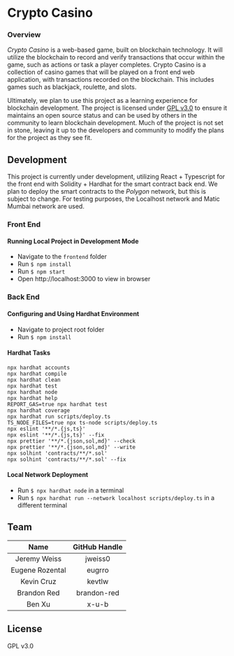 Crypto Casino
===========

### Overview
_Crypto Casino_ is a web-based game, built on blockchain technology. It will utilize the blockchain to record and verify transactions that occur within the game, such as actions or task a player completes. Crypto Casino is a collection of casino games that will be played on a front end web application, with transactions recorded on the blockchain. This includes games such as blackjack, roulette, and slots.

Ultimately, we plan to use this project as a learning experience for blockchain development. The project is licensed under [GPL v3.0](https://github.com/jweiss0/OSS-CryptoCasino/blob/main/LICENSE) to ensure it maintains an open source status and can be used by others in the community to learn blockchain development. Much of the project is not set in stone, leaving it up to the developers and community to modify the plans for the project as they see fit.

## Development
This project is currently under development, utilizing React + Typescript for the front end with Solidity + Hardhat for the smart contract back end. We plan to deploy the smart contracts to the _Polygon_ network, but this is subject to change. For testing purposes, the Localhost network and Matic Mumbai network are used.
### Front End
#### Running Local Project in Development Mode
- Navigate to the `frontend` folder
- Run `$ npm install`
- Run `$ npm start`
- Open http://localhost:3000 to view in browser
### Back End
#### Configuring and Using Hardhat Environment
- Navigate to project root folder
- Run `$ npm install`

#### Hardhat Tasks
```shell
npx hardhat accounts
npx hardhat compile
npx hardhat clean
npx hardhat test
npx hardhat node
npx hardhat help
REPORT_GAS=true npx hardhat test
npx hardhat coverage
npx hardhat run scripts/deploy.ts
TS_NODE_FILES=true npx ts-node scripts/deploy.ts
npx eslint '**/*.{js,ts}'
npx eslint '**/*.{js,ts}' --fix
npx prettier '**/*.{json,sol,md}' --check
npx prettier '**/*.{json,sol,md}' --write
npx solhint 'contracts/**/*.sol'
npx solhint 'contracts/**/*.sol' --fix
```

#### Local Network Deployment
- Run `$ npx hardhat node` in a terminal
- Run `$ npx hardhat run --network localhost scripts/deploy.ts` in a different terminal

<!-- #### Etherscan Verification
To try out Etherscan verification, first deploy a contract to an Ethereum network that's supported by Etherscan, such as Ropsten.

In this project, copy the .env.example file to a file named .env, and then edit it to fill in the details. Enter your Etherscan API key, your Ropsten node URL (eg from Alchemy), and the private key of the account which will send the deployment transaction. With a valid .env file in place, first deploy your contract:

```shell
hardhat run --network ropsten scripts/sample-script.ts
```

Then, copy the deployment address and paste it in to replace `DEPLOYED_CONTRACT_ADDRESS` in this command:

```shell
npx hardhat verify --network ropsten DEPLOYED_CONTRACT_ADDRESS "Hello, Hardhat!"
```
#### Performance Optimizations
For faster runs of tests and scripts, consider skipping ts-node's type checking by setting the environment variable `TS_NODE_TRANSPILE_ONLY` to `1` in hardhat's environment. For more details see [the documentation](https://hardhat.org/guides/typescript.html#performance-optimizations). -->

## Team
| **Name** | **GitHub Handle** |
|:------:|:-------:|
| Jeremy Weiss | jweiss0 | 
| Eugene Rozental | eugrro |
| Kevin Cruz | kevtlw |
| Brandon Red | brandon-red |
| Ben Xu | x-u-b |

## License
GPL v3.0

